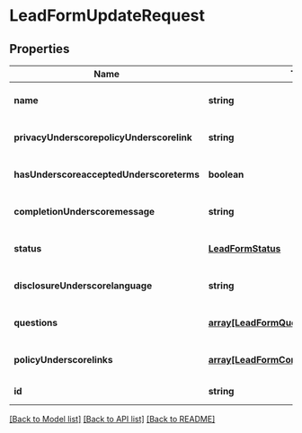 # LeadFormUpdateRequest

## Properties
Name | Type | Description | Notes
------------ | ------------- | ------------- | -------------
**name** | **string** |  | [optional] [default to null]
**privacyUnderscorepolicyUnderscorelink** | **string** |  | [optional] [default to null]
**hasUnderscoreacceptedUnderscoreterms** | **boolean** |  | [optional] [default to null]
**completionUnderscoremessage** | **string** |  | [optional] [default to null]
**status** | [**LeadFormStatus**](LeadFormStatus.md) |  | [optional] [default to null]
**disclosureUnderscorelanguage** | **string** |  | [optional] [default to null]
**questions** | [**array[LeadFormQuestion]**](LeadFormQuestion.md) |  | [optional] [default to null]
**policyUnderscorelinks** | [**array[LeadFormCommonPolicyLinksInner]**](LeadFormCommonPolicyLinksInner.md) |  | [optional] [default to null]
**id** | **string** | id | [default to null]

[[Back to Model list]](../README.md#documentation-for-models) [[Back to API list]](../README.md#documentation-for-api-endpoints) [[Back to README]](../README.md)


